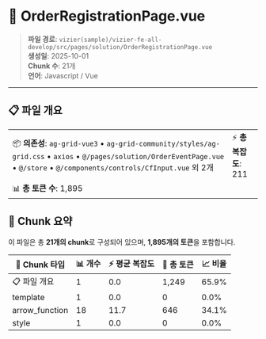 # 📄 OrderRegistrationPage.vue

> **파일 경로**: `vizier(sample)/vizier-fe-all-develop/src/pages/solution/OrderRegistrationPage.vue`  
> **생성일**: 2025-10-01  
> **Chunk 수**: 21개  
> **언어**: Javascript / Vue
---





## 📋 파일 개요

| | |
|--|--|
| 📦 **의존성**: `ag-grid-vue3` • `ag-grid-community/styles/ag-grid.css` • `axios` • `@/pages/solution/OrderEventPage.vue` • `@/store` • `@/components/controls/CfInput.vue` 외 2개 | ⚡ **총 복잡도**: 211 |
| 📊 **총 토큰 수**: 1,895 |  |






## 🧩 Chunk 요약

이 파일은 총 **21개의 chunk**로 구성되어 있으며, **1,895개의 토큰**을 포함합니다.

| 🧩 Chunk 타입 | 📊 개수 | ⚡ 평균 복잡도 | 📝 총 토큰 | 📈 비율 |
|---------------|--------|-------------|----------|--------|
| 📋 파일 개요 | 1 | 0.0 | 1,249 | 65.9% |
| template | 1 | 0.0 | 0 | 0.0% |
| arrow_function | 18 | 11.7 | 646 | 34.1% |
| style | 1 | 0.0 | 0 | 0.0% |

